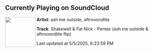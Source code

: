 ## Currently Playing on SoundCloud

[<img align="left" width="100" src="https://i1.sndcdn.com/artworks-2oTgfOFTOyG8ps4F-fFtpSA-t500x500.jpg">](https://soundcloud.com/ashmeoutsideofficial/pemex-flip)

**Artist**: ash me outside, aftrnoondlite 

**Track**: Shakewell & Fat Nick - Pemex (ash me outside & aftrnoondlite flip)

Last updated at 5/5/2025, 6:23:59 PM
